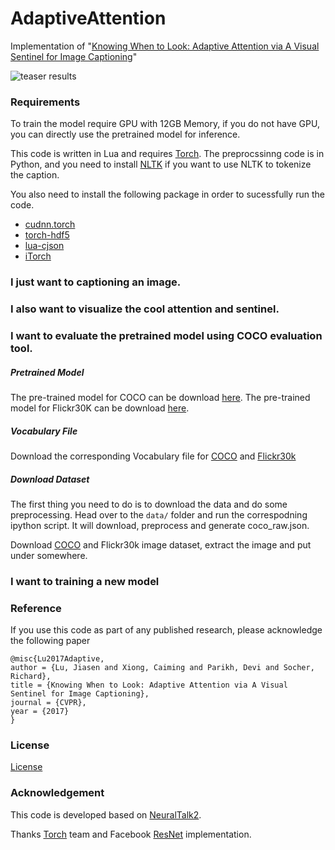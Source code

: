 # AdaptiveAttention
Implementation of "[Knowing When to Look: Adaptive Attention via A Visual Sentinel for Image Captioning](https://arxiv.org/pdf/1612.01887.pdf)"

![teaser results](https://raw.github.com/jiasenlu/AdaptiveAttention/master/visulization/demo.png)

### Requirements

To train the model require GPU with 12GB Memory, if you do not have GPU, you can directly use the pretrained model for inference. 

This code is written in Lua and requires [Torch](http://torch.ch/). The preprocssinng code is in Python, and you need to install [NLTK](http://www.nltk.org/) if you want to use NLTK to tokenize the caption.

You also need to install the following package in order to sucessfully run the code.

- [cudnn.torch](https://github.com/soumith/cudnn.torch)
- [torch-hdf5](https://github.com/deepmind/torch-hdf5)
- [lua-cjson](http://www.kyne.com.au/~mark/software/lua-cjson.php)
- [iTorch](https://github.com/facebook/iTorch)

### I just want to captioning an image. 


### I also want to visualize the cool attention and sentinel. 


### I want to evaluate the pretrained model using COCO evaluation tool. 
##### Pretrained Model
The pre-trained model for COCO can be download [here](https://filebox.ece.vt.edu/~jiasenlu/codeRelease/AdaptiveAttention/model/COCO/).
The pre-trained model for Flickr30K can be download [here](https://filebox.ece.vt.edu/~jiasenlu/codeRelease/AdaptiveAttention/model/Flickr30k/). 

##### Vocabulary File
Download the corresponding Vocabulary file for [COCO](https://filebox.ece.vt.edu/~jiasenlu/codeRelease/AdaptiveAttention/data/COCO/) and [Flickr30k](https://filebox.ece.vt.edu/~jiasenlu/codeRelease/AdaptiveAttention/data/Flickr30k/) 

##### Download Dataset
The first thing you need to do is to download the data and do some preprocessing. Head over to the `data/` folder and run the correspodning ipython script. It will download, preprocess and generate coco_raw.json. 

Download [COCO](http://mscoco.org/) and Flickr30k image dataset, extract the image and put under somewhere. 
 

### I want to training a new model


### Reference
If you use this code as part of any published research, please acknowledge the following paper
```
@misc{Lu2017Adaptive,
author = {Lu, Jiasen and Xiong, Caiming and Parikh, Devi and Socher, Richard},
title = {Knowing When to Look: Adaptive Attention via A Visual Sentinel for Image Captioning},
journal = {CVPR},
year = {2017}
}
```
### License
[License](https://github.com/jiasenlu/AdaptiveAttention/edit/master/LICENCE.md)

### Acknowledgement 

This code is developed based on [NeuralTalk2](https://github.com/karpathy/neuraltalk2). 

Thanks [Torch](http://torch.ch/) team and Facebook [ResNet](https://github.com/facebook/fb.resnet.torch) implementation. 
